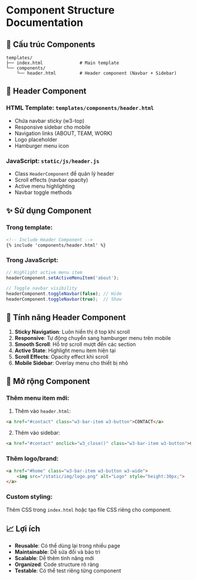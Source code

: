 # Component Structure Documentation

## 📁 Cấu trúc Components

```
templates/
├── index.html              # Main template
└── components/
    └── header.html         # Header component (Navbar + Sidebar)
```

## 🧩 Header Component

### HTML Template: `templates/components/header.html`
- Chứa navbar sticky (w3-top)
- Responsive sidebar cho mobile
- Navigation links (ABOUT, TEAM, WORK)
- Logo placeholder
- Hamburger menu icon

### JavaScript: `static/js/header.js`
- Class `HeaderComponent` để quản lý header
- Scroll effects (navbar opacity)
- Active menu highlighting
- Navbar toggle methods

## ✨ Sử dụng Component

### Trong template:
```html
<!-- Include Header Component -->
{% include 'components/header.html' %}
```

### Trong JavaScript:
```javascript
// Highlight active menu item
headerComponent.setActiveMenuItem('about');

// Toggle navbar visibility
headerComponent.toggleNavbar(false); // Hide
headerComponent.toggleNavbar(true);  // Show
```

## 🔧 Tính năng Header Component

1. **Sticky Navigation**: Luôn hiển thị ở top khi scroll
2. **Responsive**: Tự động chuyển sang hamburger menu trên mobile
3. **Smooth Scroll**: Hỗ trợ scroll mượt đến các section
4. **Active State**: Highlight menu item hiện tại
5. **Scroll Effects**: Opacity effect khi scroll
6. **Mobile Sidebar**: Overlay menu cho thiết bị nhỏ

## 🚀 Mở rộng Component

### Thêm menu item mới:
1. Thêm vào `header.html`:
```html
<a href="#contact" class="w3-bar-item w3-button">CONTACT</a>
```

2. Thêm vào sidebar:
```html
<a href="#contact" onclick="w3_close()" class="w3-bar-item w3-button">CONTACT</a>
```

### Thêm logo/brand:
```html
<a href="#home" class="w3-bar-item w3-button w3-wide">
    <img src="/static/img/logo.png" alt="Logo" style="height:30px;">
</a>
```

### Custom styling:
Thêm CSS trong `index.html` hoặc tạo file CSS riêng cho component.

## 📈 Lợi ích

- **Reusable**: Có thể dùng lại trong nhiều page
- **Maintainable**: Dễ sửa đổi và bảo trì
- **Scalable**: Dễ thêm tính năng mới
- **Organized**: Code structure rõ ràng
- **Testable**: Có thể test riêng từng component
